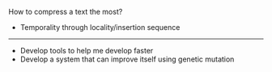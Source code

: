 How to compress a text the most?

* Temporality through locality/insertion sequence

-----

* Develop tools to help me develop faster
* Develop a system that can improve itself using genetic mutation